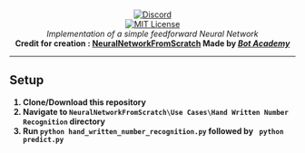 <p align="center">
    <br />
    <a href="https://discord.gg/ZPWwgTSauf"><img src="https://media.discordapp.net/attachments/805317295089516548/862190552874483752/unknown.png" alt="Discord"></a>
    <br />
    <a href="http://choosealicense.com/licenses/mit/"><img src="https://img.shields.io/badge/license-MIT-3C93B4.svg?style=flat" alt="MIT License"></a><br>
    <i>Implementation of a simple feedforward Neural Network</i>
    <br />
    <b> Credit for creation : <a href="https://github.com/Bot-Academy/NeuralNetworkFromScratch">NeuralNetworkFromScratch</a> Made by <a href="https://github.com/Bot-Academy"><i> Bot Academy</i></a>
</p>
<hr />

## Setup
1. Clone/Download this repository
2. Navigate to `NeuralNetworkFromScratch\Use Cases\Hand Written Number Recognition` directory
3. Run  `python hand_written_number_recognition.py` followed by ` python predict.py`
